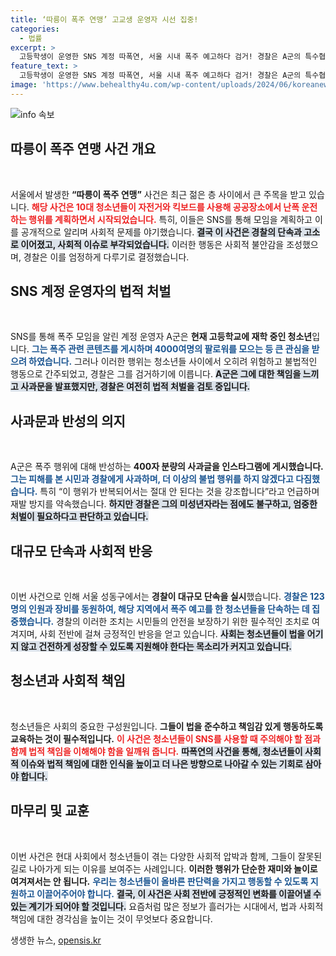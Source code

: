 ```yaml
---
title: ‘따릉이 폭주 연맹’ 고교생 운영자 시선 집중!
categories:
  - 법률
excerpt: >
  고등학생이 운영한 SNS 계정 따폭연, 서울 시내 폭주 예고하다 검거! 경찰은 A군의 특수협박죄 적용 검토 중. 폭주를 주도한 청소년의 사과문과 선도적 법적 대응이 주목받고 있다.
feature_text: >
  고등학생이 운영한 SNS 계정 따폭연, 서울 시내 폭주 예고하다 검거! 경찰은 A군의 특수협박죄 적용 검토 중. 폭주를 주도한 청소년의 사과문과 선도적 법적 대응이 주목받고 있다.
image: 'https://www.behealthy4u.com/wp-content/uploads/2024/06/koreanews.jpg'
---
```


<p><img src="https://www.behealthy4u.com/wp-content/uploads/2024/06/koreanews.jpg" alt="info 속보" /></p>

<h2 data-ke-size="size26">따릉이 폭주 연맹 사건 개요</h2>

<p data-ke-size="size16">&nbsp;</p>

<p>서울에서 발생한 <b>“따릉이 폭주 연맹”</b> 사건은 최근 젊은 층 사이에서 큰 주목을 받고 있습니다. <b><span style="color: #ee2323;">해당 사건은 10대 청소년들이 자전거와 킥보드를 사용해 공공장소에서 난폭 운전하는 행위를 계획하면서 시작되었습니다.</span></b> 특히, 이들은 SNS를 통해 모임을 계획하고 이를 공개적으로 알리며 사회적 문제를 야기했습니다. <b><span style="background-color: #21538527;">결국 이 사건은 경찰의 단속과 고소로 이어졌고, 사회적 이슈로 부각되었습니다.</span></b> 이러한 행동은 사회적 불안감을 조성했으며, 경찰은 이를 엄정하게 다루기로 결정했습니다. </p>

<h2 data-ke-size="size26">SNS 계정 운영자의 법적 처벌</h2>

<p data-ke-size="size16">&nbsp;</p>

<p>SNS를 통해 폭주 모임을 알린 계정 운영자 A군은 <b>현재 고등학교에 재학 중인 청소년</b>입니다. <b><span style="color: #1a5490;">그는 폭주 관련 콘텐츠를 게시하며 4000여명의 팔로워를 모으는 등 큰 관심을 받으려 하였습니다.</span></b> 그러나 이러한 행위는 청소년들 사이에서 오히려 위험하고 불법적인 행동으로 간주되었고, 경찰은 그를 검거하기에 이릅니다. <b><span style="background-color: #21538527;">A군은 그에 대한 책임을 느끼고 사과문을 발표했지만, 경찰은 여전히 법적 처벌을 검토 중입니다.</span></b></p>

<h2 data-ke-size="size26">사과문과 반성의 의지</h2>

<p data-ke-size="size16">&nbsp;</p>

<p>A군은 폭주 행위에 대해 반성하는 <b>400자 분량의 사과글을 인스타그램에 게시했습니다.</b> <b><span style="color: #1a5490;">그는 피해를 본 시민과 경찰에게 사과하며, 더 이상의 불법 행위를 하지 않겠다고 다짐했습니다.</span></b> 특히 “이 행위가 반복되어서는 절대 안 된다는 것을 강조합니다”라고 언급하며 재발 방지를 약속했습니다. <b><span style="background-color: #21538527;">하지만 경찰은 그의 미성년자라는 점에도 불구하고, 엄중한 처벌이 필요하다고 판단하고 있습니다.</span></b></p>

<h2 data-ke-size="size26">대규모 단속과 사회적 반응</h2>

<p data-ke-size="size16">&nbsp;</p>

<p>이번 사건으로 인해 서울 성동구에서는 <b>경찰이 대규모 단속을 실시</b>했습니다. <b><span style="color: #1a5490;">경찰은 123명의 인원과 장비를 동원하여, 해당 지역에서 폭주 예고를 한 청소년들을 단속하는 데 집중했습니다.</span></b> 경찰의 이러한 조치는 시민들의 안전을 보장하기 위한 필수적인 조치로 여겨지며, 사회 전반에 걸쳐 긍정적인 반응을 얻고 있습니다. <b><span style="background-color: #21538527;">사회는 청소년들이 법을 어기지 않고 건전하게 성장할 수 있도록 지원해야 한다는 목소리가 커지고 있습니다.</span></b></p>

<h2 data-ke-size="size26">청소년과 사회적 책임</h2>

<p data-ke-size="size16">&nbsp;</p>

<p>청소년들은 사회의 중요한 구성원입니다. <b>그들이 법을 준수하고 책임감 있게 행동하도록 교육하는 것이 필수적입니다.</b> <b><span style="color: #ee2323;">이 사건은 청소년들이 SNS를 사용할 때 주의해야 할 점과 함께 법적 책임을 이해해야 함을 일깨워 줍니다.</span></b> <b><span style="background-color: #21538527;">따폭연의 사건을 통해, 청소년들이 사회적 이슈와 법적 책임에 대한 인식을 높이고 더 나은 방향으로 나아갈 수 있는 기회로 삼아야 합니다.</span></b></p>

<h2 data-ke-size="size26">마무리 및 교훈</h2>

<p data-ke-size="size16">&nbsp;</p>

<p>이번 사건은 현대 사회에서 청소년들이 겪는 다양한 사회적 압박과 함께, 그들이 잘못된 길로 나아가게 되는 이유를 보여주는 사례입니다. <b>이러한 행위가 단순한 재미와 놀이로 여겨져서는 안 됩니다.</b> <b><span style="color: #1a5490;">우리는 청소년들이 올바른 판단력을 가지고 행동할 수 있도록 지원하고 이끌어주어야 합니다.</span></b> <b><span style="background-color: #21538527;">결국, 이 사건은 사회 전반에 긍정적인 변화를 이끌어낼 수 있는 계기가 되어야 할 것입니다.</span></b> 요즘처럼 많은 정보가 흘러가는 시대에서, 법과 사회적 책임에 대한 경각심을 높이는 것이 무엇보다 중요합니다.</p>
생생한 뉴스, <a href="https://opensis.kr" rel="dofollow">opensis.kr</a>


